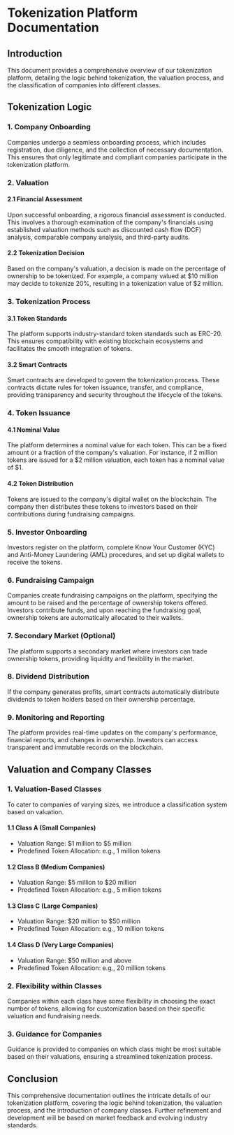 # Tokenization Platform Documentation

## Introduction

This document provides a comprehensive overview of our tokenization platform, detailing the logic behind tokenization, the valuation process, and the classification of companies into different classes.

## Tokenization Logic

### 1. Company Onboarding

Companies undergo a seamless onboarding process, which includes registration, due diligence, and the collection of necessary documentation. This ensures that only legitimate and compliant companies participate in the tokenization platform.

### 2. Valuation

#### 2.1 Financial Assessment

Upon successful onboarding, a rigorous financial assessment is conducted. This involves a thorough examination of the company's financials using established valuation methods such as discounted cash flow (DCF) analysis, comparable company analysis, and third-party audits.

#### 2.2 Tokenization Decision

Based on the company's valuation, a decision is made on the percentage of ownership to be tokenized. For example, a company valued at $10 million may decide to tokenize 20%, resulting in a tokenization value of $2 million.

### 3. Tokenization Process

#### 3.1 Token Standards

The platform supports industry-standard token standards such as ERC-20. This ensures compatibility with existing blockchain ecosystems and facilitates the smooth integration of tokens.

#### 3.2 Smart Contracts

Smart contracts are developed to govern the tokenization process. These contracts dictate rules for token issuance, transfer, and compliance, providing transparency and security throughout the lifecycle of the tokens.

### 4. Token Issuance

#### 4.1 Nominal Value

The platform determines a nominal value for each token. This can be a fixed amount or a fraction of the company's valuation. For instance, if 2 million tokens are issued for a $2 million valuation, each token has a nominal value of $1.

#### 4.2 Token Distribution

Tokens are issued to the company's digital wallet on the blockchain. The company then distributes these tokens to investors based on their contributions during fundraising campaigns.

### 5. Investor Onboarding

Investors register on the platform, complete Know Your Customer (KYC) and Anti-Money Laundering (AML) procedures, and set up digital wallets to receive the tokens.

### 6. Fundraising Campaign

Companies create fundraising campaigns on the platform, specifying the amount to be raised and the percentage of ownership tokens offered. Investors contribute funds, and upon reaching the fundraising goal, ownership tokens are automatically allocated to their wallets.

### 7. Secondary Market (Optional)

The platform supports a secondary market where investors can trade ownership tokens, providing liquidity and flexibility in the market.

### 8. Dividend Distribution

If the company generates profits, smart contracts automatically distribute dividends to token holders based on their ownership percentage.

### 9. Monitoring and Reporting

The platform provides real-time updates on the company's performance, financial reports, and changes in ownership. Investors can access transparent and immutable records on the blockchain.

## Valuation and Company Classes

### 1. Valuation-Based Classes

To cater to companies of varying sizes, we introduce a classification system based on valuation.

#### 1.1 Class A (Small Companies)

- Valuation Range: $1 million to $5 million
- Predefined Token Allocation: e.g., 1 million tokens

#### 1.2 Class B (Medium Companies)

- Valuation Range: $5 million to $20 million
- Predefined Token Allocation: e.g., 5 million tokens

#### 1.3 Class C (Large Companies)

- Valuation Range: $20 million to $50 million
- Predefined Token Allocation: e.g., 10 million tokens

#### 1.4 Class D (Very Large Companies)

- Valuation Range: $50 million and above
- Predefined Token Allocation: e.g., 20 million tokens

### 2. Flexibility within Classes

Companies within each class have some flexibility in choosing the exact number of tokens, allowing for customization based on their specific valuation and fundraising needs.

### 3. Guidance for Companies

Guidance is provided to companies on which class might be most suitable based on their valuations, ensuring a streamlined tokenization process.

## Conclusion

This comprehensive documentation outlines the intricate details of our tokenization platform, covering the logic behind tokenization, the valuation process, and the introduction of company classes. Further refinement and development will be based on market feedback and evolving industry standards.
